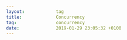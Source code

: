 ```yaml
---
layout:            tag
title:             Concurrency
tag:               concurrency
date:              2019-01-29 23:05:32 +0100
---
```


